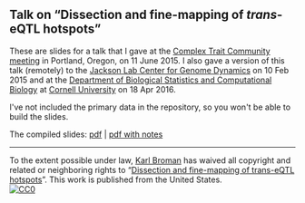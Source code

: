 ## Talk on &ldquo;Dissection and fine-mapping of _trans_-eQTL hotspots&rdquo;

These are slides for a talk that I gave at the
[Complex Trait Community meeting](http://www.complextrait.org/ctc2015/)
in Portland, Oregon, on 11 June 2015. I also gave a version of this
talk (remotely) to the
[Jackson Lab Center for Genome Dynamics](http://cgd.jax.org) on 10 Feb
2015 and at the
[Department of Biological Statistics and Computational Biology](https://bscb.cornell.edu)
at [Cornell University](http://www.cornell.edu/) on 18 Apr 2016.

I've not included the primary data in the repository, so you won't be
able to build the slides.

The compiled slides:
[pdf](https://www.biostat.wisc.edu/~kbroman/presentations/cornell2016.pdf) |
[pdf with notes](https://www.biostat.wisc.edu/~kbroman/presentations/cornell2016_withnotes.pdf)

---

To the extent possible under law,
[Karl Broman](http://github.com/kbroman)
has waived all copyright and related or neighboring rights to
&ldquo;[Dissection and fine-mapping of trans-eQTL hotspots](https://github.com/kbroman/Talk_TransHotspots)&rdquo;.
This work is published from the United States.
<br/>
[![CC0](http://i.creativecommons.org/p/zero/1.0/88x31.png)](http://creativecommons.org/publicdomain/zero/1.0/)
